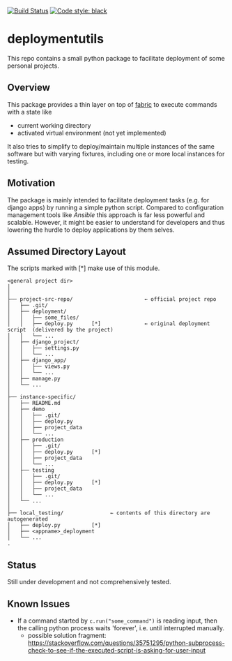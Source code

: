 [![Build Status](https://cloud.drone.io/api/badges/cknoll/deploymentutils/status.svg)](https://cloud.drone.io/cknoll/deploymentutils)
[![Code style: black](https://img.shields.io/badge/code%20style-black-000000.svg)](https://github.com/psf/black)


# deploymentutils

This repo contains a small python package to facilitate deployment of some personal projects.


## Overview

This package provides a thin layer on top of [fabric](https://www.fabfile.org/) to execute commands with a state like
- current working directory
- activated virtual environment (not yet implemented)

It also tries to simplify to deploy/maintain multiple instances of the same software but with varying fixtures, including one or more local instances for testing.

## Motivation

The package is mainly intended to facilitate deployment tasks (e.g. for django apps) by running a simple python script.
Compared to configuration management tools like *Ansible* this approach is far less powerful and scalable.
However, it might be easier to understand for developers and thus lowering the hurdle to deploy applications by them selves.

## Assumed Directory Layout

The scripts marked with [*] make use of this module.

    <general project dir>
    │
    │
    ├── project-src-repo/                       ← official project repo
    │   ├── .git/
    │   ├── deployment/
    │   │   ├── some_files/
    │   │   ├── deploy.py      [*]              ← original deployment script  (delivered by the project)
    │   │   └── ...
    │   ├── django_project/
    │   │   ├── settings.py
    │   │   └── ...
    │   ├── django_app/
    │   │   ├── views.py
    │   │   └── ...
    │   ├── manage.py
    │   └── ...
    │
    ├── instance-specific/
    │   ├── README.md
    │   ├── demo
    │   │   ├── .git/
    │   │   ├── deploy.py
    │   │   ├── project_data
    │   │   └── ...
    │   ├── production
    │   │   ├── .git/
    │   │   ├── deploy.py      [*]
    │   │   ├── project_data
    │   │   └── ...
    │   ├── testing
    │   │   ├── .git/
    │   │   ├── deploy.py      [*]
    │   │   ├── project_data
    │   │   └── ...
    │   └── ...
    │
    ├── local_testing/               ← contents of this directory are autogenerated
    │   ├── deploy.py          [*]
    │   ├── <appname>_deployment
    │   └── ...
    .



## Status

Still under development and not comprehensively tested.


## Known Issues

- If a command started by `c.run("some_command")` is reading input, then the calling python process waits 'forever', i.e. until interrupted manually.
    - possible solution fragment: https://stackoverflow.com/questions/35751295/python-subprocess-check-to-see-if-the-executed-script-is-asking-for-user-input
